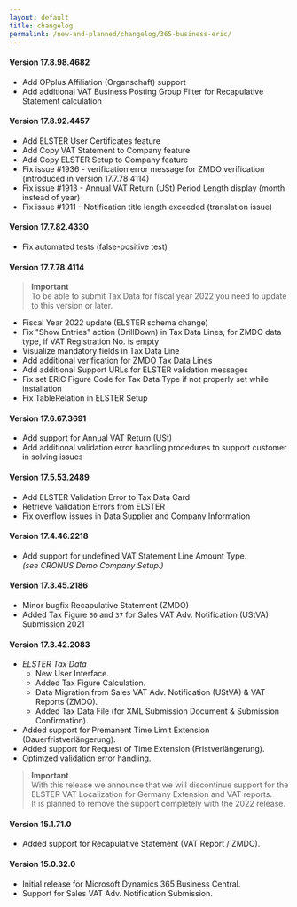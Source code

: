 ```yaml
---
layout: default
title: changelog
permalink: /new-and-planned/changelog/365-business-eric/
---
```


#### Version 17.8.98.4682

 - Add OPplus Affiliation (Organschaft) support
 - Add additional VAT Business Posting Group Filter for Recapulative Statement calculation

#### Version 17.8.92.4457

 - Add ELSTER User Certificates feature
 - Add Copy VAT Statement to Company feature
 - Add Copy ELSTER Setup to Company feature
 - Fix issue #1936 - verification error message for ZMDO verification (introduced in version 17.7.78.4114)
 - Fix issue #1913 - Annual VAT Return (USt) Period Length display (month instead of year)
 - Fix issue #1911 - Notification title length exceeded (translation issue)

#### Version 17.7.82.4330

 - Fix automated tests (false-positive test)

#### Version 17.7.78.4114

 > **Important**<br>To be able to submit Tax Data for fiscal year 2022 you need to update to this version or later.

 - Fiscal Year 2022 update (ELSTER schema change)
 - Fix "Show Entries" action (DrillDown) in Tax Data Lines, for ZMDO data type, if VAT Registration No. is empty
 - Visualize mandatory fields in Tax Data Line
 - Add additional verification for ZMDO Tax Data Lines
 - Add additional Support URLs for ELSTER validation messages
 - Fix set ERiC Figure Code for Tax Data Type if not properly set while installation
 - Fix TableRelation in ELSTER Setup

#### Version 17.6.67.3691
 - Add support for Annual VAT Return (USt)
 - Add additional validation error handling procedures to support customer in solving issues

#### Version 17.5.53.2489
 - Add ELSTER Validation Error to Tax Data Card
 - Retrieve Validation Errors from ELSTER
 - Fix overflow issues in Data Supplier and Company Information

#### Version 17.4.46.2218
 - Add support for undefined VAT Statement Line Amount Type.\
   *(see CRONUS Demo Company Setup.)*

#### Version 17.3.45.2186
 - Minor bugfix Recapulative Statement (ZMDO)
 - Added Tax Figure `50` and `37` for Sales VAT Adv. Notification (UStVA) Submission 2021

#### Version 17.3.42.2083
 - *ELSTER Tax Data*
   - New User Interface.
   - Added Tax Figure Calculation.
   - Data Migration from Sales VAT Adv. Notification (UStVA) & VAT Reports (ZMDO).
   - Added Tax Data File (for XML Submission Document & Submission Confirmation).
 - Added support for Premanent Time Limit Extension (Dauerfristverlängerung).
 - Added support for Request of Time Extension (Fristverlängerung).
 - Optimzed validation error handling.

 >**Important**<br>
 With this release we announce that we will discontinue support for the ELSTER VAT Localization for Germany Extension and VAT reports.<br>It is planned to remove the support completely with the 2022 release.

#### Version 15.1.71.0
 - Added support for Recapulative Statement (VAT Report / ZMDO).

#### Version 15.0.32.0
 - Initial release for Microsoft Dynamics 365 Business Central.
 - Support for Sales VAT Adv. Notification Submission.
